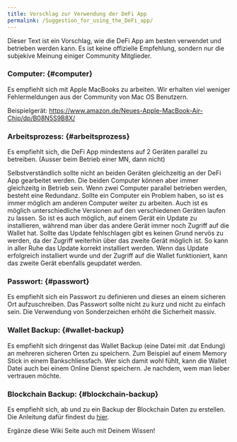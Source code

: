 ```yaml
---
title: Vorschlag zur Verwendung der DeFi App
permalink: /Suggestion_for_using_the_DeFi_app/
---
```


Dieser Text ist ein Vorschlag, wie die DeFi App am besten verwendet und betrieben werden kann. Es ist keine offizielle Empfehlung, sondern nur die subjekive Meinung einiger Community Mitglieder.

### Computer: {#computer}

Es empfiehlt sich mit Apple MacBooks zu arbeiten. Wir erhalten viel weniger Fehlermeldungen aus der Community von Mac OS Benutzern.

Beispielgerät: <https://www.amazon.de/Neues-Apple-MacBook-Air-Chip/dp/B08N5S9B8X/>

### Arbeitsprozess: {#arbeitsprozess}

Es empfiehlt sich, die DeFi App mindestens auf 2 Geräten parallel zu betreiben. (Ausser beim Betrieb einer MN, dann nicht)

Selbstverständlich sollte nicht an beiden Geräten gleichzeitig an der DeFi App gearbeitet werden. Die beiden Computer können aber immer gleichzeitg in Betrieb sein. Wenn zwei Computer parallel betrieben werden, besteht eine Redundanz. Sollte ein Computer ein Problem haben, so ist es immer möglich am anderen Computer weiter zu arbeiten. Auch ist es möglich unterschiedliche Versionen auf den verschiedenen Geräten laufen zu lassen. So ist es auch möglich, auf einem Gerät ein Update zu installieren, während man über das andere Gerät immer noch Zugriff auf die Wallet hat. Sollte das Update fehlschlagen gibt es keinen Grund nervös zu werden, da der Zugriff weiterhin über das zweite Gerät möglich ist. So kann in aller Ruhe das Update korrekt installiert werden. Wenn das Update erfolgreich installiert wurde und der Zugriff auf die Wallet funktioniert, kann das zweite Gerät ebenfalls geupdatet werden.

### Passwort: {#passwort}

Es empfiehlt sich ein Passwort zu definieren und dieses an einem sicheren Ort aufzuschreiben. Das Passwort sollte nicht zu kurz und nicht zu einfach sein. Die Verwendung von Sonderzeichen erhöht die Sicherheit massiv.

### Wallet Backup: {#wallet-backup}

Es empfiehlt sich dringenst das Wallet Backup (eine Datei mit .dat Endung) an mehreren sicheren Orten zu speichern. Zum Beispiel auf einem Memory Stick in einem Bankschliessfach. Wer sich damit wohl fühlt, kann die Wallet Datei auch bei einem Online Dienst speichern. Je nachdem, wem man lieber vertrauen möchte.

### Blockchain Backup: {#blockchain-backup}

Es empfiehlt sich, ab und zu ein Backup der Blockchain Daten zu erstellen. Die Anleitung dafür findest du [hier](./Fullnode.md#create-and-use-backup-for-blockchain-data).

Ergänze diese Wiki Seite auch mit Deinem Wissen!
